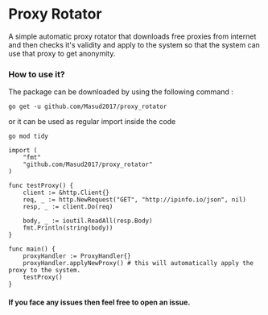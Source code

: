 # Proxy Rotator
A simple automatic proxy rotator that downloads free proxies from internet and then 
checks it's validity and apply to the system so that the system can use that proxy to get anonymity.

### How to use it?
The package can be downloaded by using the following command :
```
go get -u github.com/Masud2017/proxy_rotator
```

or it can be used as regular import inside the code

```
go mod tidy
```

```
import (
    "fmt"
    "github.com/Masud2017/proxy_rotator"
)
```

```
func testProxy() {
	client := &http.Client{}
	req, _ := http.NewRequest("GET", "http://ipinfo.io/json", nil)
	resp, _ := client.Do(req)

	body, _ := ioutil.ReadAll(resp.Body)
	fmt.Println(string(body))
}

func main() {
	proxyHandler := ProxyHandler{}
	proxyHandler.applyNewProxy() # this will automatically apply the proxy to the system.
	testProxy()
}
```

#### If you face any issues then feel free to open an issue.